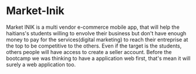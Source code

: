 # Market-Inik
Market INIK is a multi vendor e-commerce mobile app, that will help the haitians's students willing to envolve their business but don't have enough money to pay for the services(digital marketing) to reach  their entreprise at the top to be competitive to the others. Even if the target is the students, others people will have access to create a seller account. Before the bootcamp we was thinking to have a application web first, that's mean it will surely a web application too.
